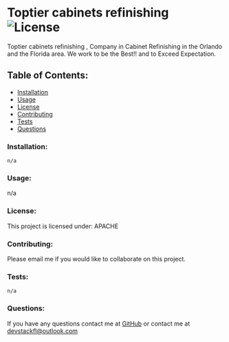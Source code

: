 # Toptier cabinets refinishing  ![License](https://img.shields.io/badge/License-Apache%202.0-blue.svg)
Toptier cabinets refinishing , Company in Cabinet Refinishing in the Orlando and the Florida area. We work to be the Best!! and to Exceed Expectation.
## Table of Contents:
* [Installation](#installation)
* [Usage](#usage)
* [License](#license)
* [Contributing](#contributing)
* [Tests](#tests)
* [Questions](#questions)
### Installation:
```n/a```
### Usage:
n/a
### License:
This project is licensed under:
APACHE
### Contributing:
Please email me if you would like to collaborate on this project.
### Tests:
```n/a```
### Questions:
If you have any questions contact me at [GitHub](https://github.com/julioPlaceres) or contact me at devstackfl@outlook.com
